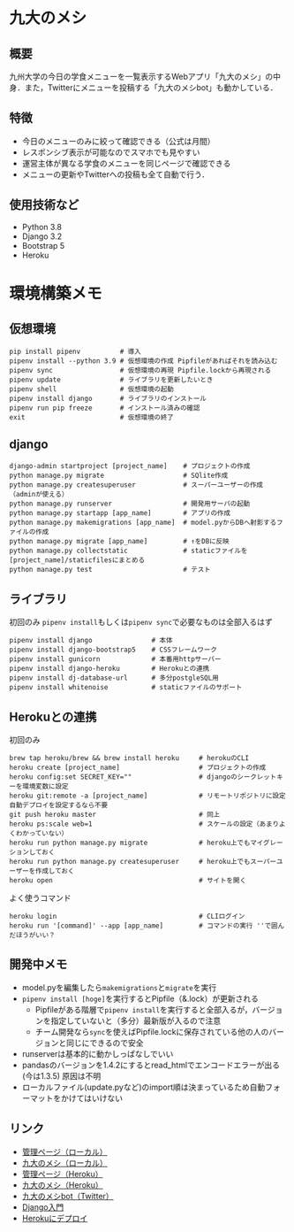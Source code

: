 # 九大のメシ

## 概要
九州大学の今日の学食メニューを一覧表示するWebアプリ「九大のメシ」の中身．また，Twitterにメニューを投稿する「九大のメシbot」も動かしている．

## 特徴
- 今日のメニューのみに絞って確認できる（公式は月間）
- レスポンシブ表示が可能なのでスマホでも見やすい
- 運営主体が異なる学食のメニューを同じページで確認できる
- メニューの更新やTwitterへの投稿も全て自動で行う．

## 使用技術など
- Python 3.8
- Django 3.2
- Bootstrap 5
- Heroku

# 環境構築メモ

## 仮想環境
```
pip install pipenv          # 導入
pipenv install --python 3.9 # 仮想環境の作成 Pipfileがあればそれを読み込む
pipenv sync                 # 仮想環境の再現 Pipfile.lockから再現される
pipenv update               # ライブラリを更新したいとき
pipenv shell                # 仮想環境の起動
pipenv install django       # ライブラリのインストール
pipenv run pip freeze       # インストール済みの確認
exit                        # 仮想環境の終了
```

## django
```
django-admin startproject [project_name]    # プロジェクトの作成
python manage.py migrate                    # SQlite作成
python manage.py createsuperuser            # スーパーユーザーの作成（adminが使える）
python manage.py runserver                  # 開発用サーバの起動
python manage.py startapp [app_name]        # アプリの作成
python manage.py makemigrations [app_name]  # model.pyからDBへ射影するファイルの作成
python manage.py migrate [app_name]         # ↑をDBに反映
python manage.py collectstatic              # staticファイルを[project_name]/staticfilesにまとめる
python manage.py test                       # テスト
```

## ライブラリ
初回のみ
`pipenv install`もしくは`pipenv sync`で必要なものは全部入るはず
```
pipenv install django               # 本体
pipenv install django-bootstrap5    # CSSフレームワーク
pipenv install gunicorn             # 本番用httpサーバー
pipenv install django-heroku        # Herokuとの連携
pipenv install dj-database-url      # 多分postgleSQL用
pipenv install whitenoise           # staticファイルのサポート
```

## Herokuとの連携
初回のみ
```
brew tap heroku/brew && brew install heroku     # herokuのCLI
heroku create [project_name]                    # プロジェクトの作成
heroku config:set SECRET_KEY=""                 # djangoのシークレットキーを環境変数に設定
heroku git:remote -a [project_name]             # リモートリポジトリに設定 自動デプロイを設定するなら不要
git push heroku master                          # 同上
heroku ps:scale web=1                           # スケールの設定（あまりよくわかっていない）
heroku run python manage.py migrate             # heroku上でもマイグレーションしておく
heroku run python manage.py createsuperuser     # heroku上でもスーパーユーザーを作成しておく
heroku open                                     # サイトを開く
```
よく使うコマンド
```
heroku login                                    # CLIログイン
heroku run '[command]' --app [app_name]         # コマンドの実行 ''で囲んだほうがいい？
```

## 開発中メモ
- model.pyを編集したら`makemigrations`と`migrate`を実行
- `pipenv install [hoge]`を実行するとPipfile（&.lock）が更新される
  - Pipfileがある階層で`pipenv install`を実行すると全部入るが，バージョンを指定していないと（多分）最新版が入るので注意
  - チーム開発なら`sync`を使えばPipfile.lockに保存されている他の人のバージョンと同じにできるので安全
- runserverは基本的に動かしっぱなしでいい
- pandasのバージョンを1.4.2にするとread_htmlでエンコードエラーが出る(今は1.3.5) 原因は不明
- ローカルファイル(update.pyなど)のimport順は決まっているため自動フォーマットをかけてはいけない

## リンク
- [管理ページ（ローカル）](http://127.0.0.1:8000/admin/)
- [九大のメシ（ローカル）](http://127.0.0.1:8000/)
- [管理ページ（Heroku）](https://qmeshi.herokuapp.com/admin/)
- [九大のメシ（Heroku）](https://qmeshi.herokuapp.com)
- [九大のメシbot（Twitter）](https://twitter.com/qu_gakushoku)
- [Django入門](https://qiita.com/kaki_k/items/511611cadac1d0c69c54)
- [Herokuにデプロイ](https://qiita.com/frosty/items/66f5dff8fc723387108c)

